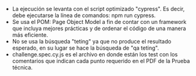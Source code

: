 - La ejecución se levanta con el script optimizado "cypress". Es decir, debe ejecutarse la línea de comandos: npm run cypress.
- Se usa el POM: Page Object Model a fin de contar con un framework que incluya mejores prácticas y de ordenar el código de una manera más eficiente.
- No se usa la búsqueda "teting" ya que no produce el resultado esperado, en su lugar se hace la búsqueda de "qa teting".
- challenge.spec.cy.js es el archivo en donde están los test con los comentarios que indican cada punto requerido en el PDF de la Prueba técnica.